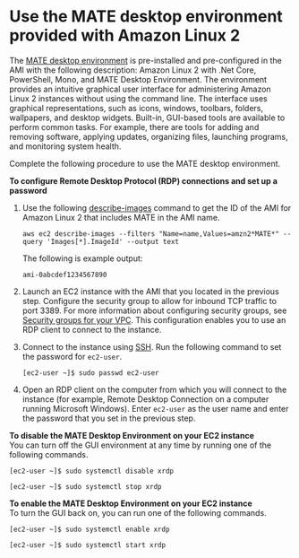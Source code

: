 # Use the MATE desktop environment provided with Amazon Linux 2<a name="amazon-linux-ami-mate"></a>

The [MATE desktop environment](https://mate-desktop.org/) is pre\-installed and pre\-configured in the AMI with the following description: Amazon Linux 2 with \.Net Core, PowerShell, Mono, and MATE Desktop Environment\. The environment provides an intuitive graphical user interface for administering Amazon Linux 2 instances without using the command line\. The interface uses graphical representations, such as icons, windows, toolbars, folders, wallpapers, and desktop widgets\. Built\-in, GUI\-based tools are available to perform common tasks\. For example, there are tools for adding and removing software, applying updates, organizing files, launching programs, and monitoring system health\.

Complete the following procedure to use the MATE desktop environment\.

**To configure Remote Desktop Protocol \(RDP\) connections and set up a password**

1. Use the following [describe\-images](https://awscli.amazonaws.com/v2/documentation/api/latest/reference/ec2/describe-images.html) command to get the ID of the AMI for Amazon Linux 2 that includes MATE in the AMI name\.

   ```
   aws ec2 describe-images --filters "Name=name,Values=amzn2*MATE*" --query 'Images[*].ImageId' --output text
   ```

   The following is example output:

   ```
   ami-0abcdef1234567890
   ```

1. Launch an EC2 instance with the AMI that you located in the previous step\. Configure the security group to allow for inbound TCP traffic to port 3389\. For more information about configuring security groups, see [Security groups for your VPC](https://docs.aws.amazon.com/vpc/latest/userguide/VPC_SecurityGroups.html)\. This configuration enables you to use an RDP client to connect to the instance\.

1. Connect to the instance using [SSH](https://docs.aws.amazon.com/AWSEC2/latest/UserGuide/AccessingInstancesLinux.html)\. Run the following command to set the password for `ec2-user`\.

   ```
   [ec2-user ~]$ sudo passwd ec2-user
   ```

1. Open an RDP client on the computer from which you will connect to the instance \(for example, Remote Desktop Connection on a computer running Microsoft Windows\)\. Enter `ec2-user` as the user name and enter the password that you set in the previous step\.

**To disable the MATE Desktop Environment on your EC2 instance**  
You can turn off the GUI environment at any time by running one of the following commands\.

```
[ec2-user ~]$ sudo systemctl disable xrdp
```

```
[ec2-user ~]$ sudo systemctl stop xrdp
```

**To enable the MATE Desktop Environment on your EC2 instance**  
To turn the GUI back on, you can run one of the following commands\.

```
[ec2-user ~]$ sudo systemctl enable xrdp
```

```
[ec2-user ~]$ sudo systemctl start xrdp
```